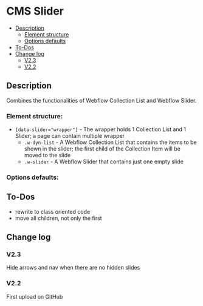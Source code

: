 # CMS Slider
- [Description](#description)
    - [Element structure](#element-structure)
    - [Options defaults](#options-defaults)
- [To-Dos](#to-dos)
- [Change log](#change-log)
    - [V2.3](#v23)
    - [V2.2](#v22)

## Description
Combines the functionalities of Webflow Collection List and Webflow Slider.
### Element structure:
- `[data-slider="wrapper"]` - The wrapper holds 1 Collection List and 1 Slider; a page can contain multiple wrapper
    - `.w-dyn-list` - A Webflow Collection List that contains the items to be shown in the slider; the first child of the Collection Item will be moved to the slide
    - `.w-slider` - A Webflow Slider that contains just one empty slide
### Options defaults:

## To-Dos
- rewrite to class oriented code
- move all children, not only the first

## Change log
### V2.3
Hide arrows and nav when there are no hidden slides
### V2.2
First upload on GitHub